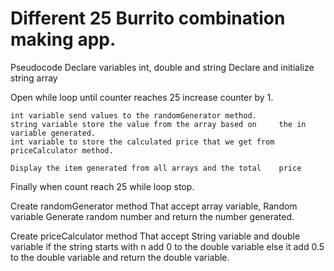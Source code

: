 # Different 25 Burrito combination making app.
Pseudocode
Declare variables int, double and string
Declare and initialize string array

Open while loop until counter reaches 25
	increase counter by 1.
	
	int variable send values to the randomGenerator method.
	string variable store the value from the array based on 	the in variable generated.
	int variable to store the calculated price that we get from 	priceCalculator method.
	
	Display the item generated from all arrays and the total 	price
Finally when count reach 25 while loop stop.

Create randomGenerator method 
	That accept array variable, Random variable
	Generate random number and return the number 		generated.

Create priceCalculator  method
	That accept String variable and double variable
	if the string starts with n add 0 to the double variable
	else it add 0.5 to the double variable and return the 		double variable.

